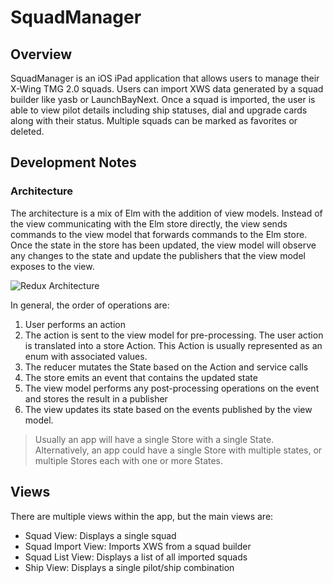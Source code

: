 #  SquadManager

## Overview
SquadManager is an iOS iPad application that allows users to manage their X-Wing TMG 2.0 squads.  Users can import XWS data generated by a squad builder like yasb or LaunchBayNext.  Once a squad is imported, the user is able to view pilot details including ship statuses, dial and upgrade cards along with their status.  Multiple squads can be marked as favorites or deleted.

## Development Notes
### Architecture
The architecture is a mix of Elm with the addition of view models.  Instead of the view communicating with the Elm store directly, the view sends commands to the view model that forwards commands to the Elm store.  Once the state in the store has been updated, the view model will observe any changes to the state and update the publishers that the view model exposes to the view.

![Redux Architecture](https://pakirby1.github.io/images/Redux_Architecture.png)

In general, the order of operations are:

1. User performs an action
2. The action is sent to the view model for pre-processing.  The user action is translated into a store Action.  This Action is usually represented as an enum with associated values.
3. The reducer mutates the State based on the Action and service calls
4. The store emits an event that contains the updated state
5. The view model performs any post-processing operations on the event and stores the result in a publisher
6. The view updates its state based on the events published by the view model.

> Usually an app will have a single Store with a single State.  Alternatively, an app could have a single Store with multiple states, or multiple Stores each with one or more States.

## Views
There are multiple views within the app, but the main views are:

* Squad View: Displays a single squad
* Squad Import View: Imports XWS from a squad builder
* Squad List View: Displays a list of all imported squads
* Ship View: Displays a single pilot/ship combination

